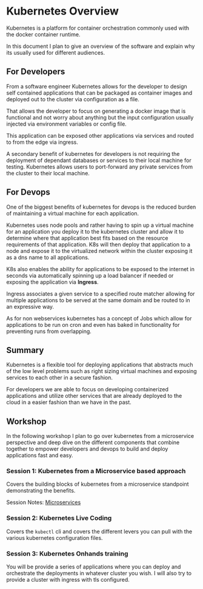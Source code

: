 # Kubernetes Overview 


Kubernetes is a platform for container orchestration commonly used with the docker container runtime.

In this document I plan to give an overview of the software and explain why its usually used for different audiences.

## For Developers

From a software engineer Kubernetes allows for the developer to design self contained applications that can be packaged as container images and deployed out to the cluster via configuration as a file.  

That allows the developer to focus on generating a docker image that is functional and not worry about anything but the input configuration usually injected via environment variables or config file.

This application can be exposed other applications via services and routed to from the edge via ingress. 

A secondary benefit of kubernetes for developers is not requiring the deployment of dependant databases or services to their local machine for testing.  Kubernetes allows users to port-forward any private services from the cluster to their local machine.

## For Devops

One of the biggest benefits of kubernetes for devops is the reduced burden of maintaining a virtual machine for each application.  

Kubernetes uses node pools and rather having to spin up a virtual machine for an application you deploy it to the kubernetes cluster and allow it to determine where that application best fits based on the resource requirements of that application.  K8s will then deploy that application to a node and expose it to the virtualized network within the cluster exposing it as a dns name to all applications.

K8s also enables the ability for applications to be exposed to the internet in seconds via automatically spinning up a load balancer if needed or exposing the application via **Ingress**.  

Ingress associates a given service to a specified route matcher allowing for multiple applications to be served at the same domain and be routed to in an expressive way.

As for non webservices kubernetes has a concept of Jobs which allow for applications to be run on cron and even has baked in functionality for preventing runs from overlapping.

## Summary

Kubernetes is a flexible tool for deploying applications that abstracts much of the low level problems such as right sizing virtual machines and exposing services to each other in a secure fashion.

For developers we are able to focus on developing containerized applications and utilize other services that are already deployed to the cloud in a easier fashion than we have in the past.

## Workshop

In the following workshop I plan to go over kubernetes from a microservice perspective and deep dive on the different components that combine together to empower developers and devops to build and deploy applications fast and easy.

### Session 1: Kubernetes from a Microservice based approach
Covers the building blocks of kubernetes from a microservice standpoint demonstrating the benefits.

Session Notes: [Microservices](./microservices.md)

### Session 2: Kubernetes Live Coding
Covers the `kubectl` cli and covers the different levers you can pull with the various kubernetes configuration files.

### Session 3: Kubernetes Onhands training

You will be provide a series of applications where you can deploy and orchestrate the deployments in whatever cluster you wish.  I will also try to provide a cluster with ingress with tls configured.